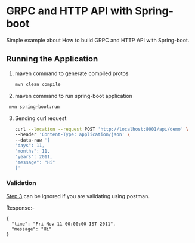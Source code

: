 # GRPC and HTTP API with Spring-boot

Simple example about How to build GRPC and HTTP API with Spring-boot.

## Running the Application
1. maven command to generate compiled protos
    ```sh
    mvn clean compile
    ```
2.  maven command to run spring-boot application 
   ```sh
    mvn spring-boot:run
   ```
3. Sending curl request
   ```sh
   curl --location --request POST 'http://localhost:8001/api/demo' \
   --header 'Content-Type: application/json' \
   --data-raw '{
   "days": 11,
   "months": 11,
   "years": 2011,
   "message": "Hi"
   }'
   ```

### Validation
[Step 3]() can be ignored if you are validating using postman.

Response:-
```
{
  "time": "Fri Nov 11 00:00:00 IST 2011",
  "message": "Hi"
}
``` 
